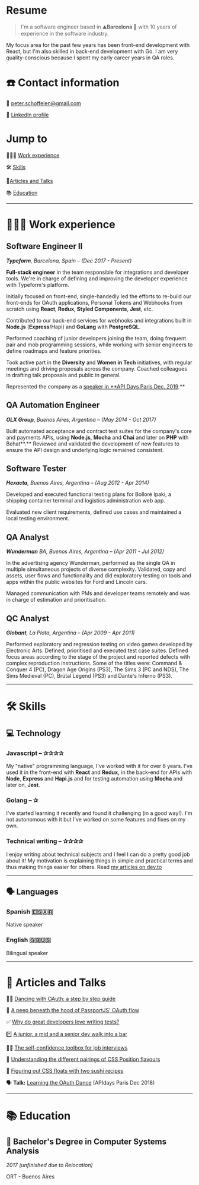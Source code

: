 # Resume

> I'm a software engineer based in ⛰**Barcelona 🌊** with 10 years of experience in the software industry. 

My focus area for the past few years has been front-end development with React, but I'm also skilled in back-end development with Go. I am very quality-conscious because I spent my early career years in QA roles.

# ☎️ Contact information

📧 [p](mailto:anabellaspinelli@gmail.com)eter.schoffelen@gmail.com 

🔗 [LinkedIn profile](https://www.linkedin.com/in/anabellaspinelli/)

# Jump to

👩🏻‍💻 [Work experience](https://www.notion.so/anabelli/Anabella-Spinelli-a42a2aaf9a434729b442165ff531d2d8#f243961fe3e34e98b8ca3c868d2d7b32)

🛠 [Skills](https://www.notion.so/anabelli/Anabella-Spinelli-a42a2aaf9a434729b442165ff531d2d8#0c3e0f7e31f74f2cbde3a532b375ae55)

📜[Articles and Talks](https://www.notion.so/anabelli/Anabella-Spinelli-a42a2aaf9a434729b442165ff531d2d8#57e1e0152d6b4180bb23ec5ede15f290)

📚 [Education](https://www.notion.so/anabelli/Anabella-Spinelli-a42a2aaf9a434729b442165ff531d2d8#57e1e0152d6b4180bb23ec5ede15f290)

---

# **👩🏻‍💻** Work experience

## **Software Engineer II**

***Typeform**, Barcelona, Spain – (Dec 2017 - Present)*

**Full-stack engineer** in the team responsible for integrations and developer tools. We're in charge of defining and improving the developer experience with Typeform's platform.

Initially focused on front-end, single-handedly led the efforts to re-build our front-ends for OAuth applications, Personal Tokens and Webhooks from scratch using **React**, **Redux**, **Styled Components**, **Jest**, etc. 

Contributed to our back-end services for webhooks and integrations built in **Node.js** (**Express**/Hapi) and **GoLang** with **PostgreSQL**.

Performed coaching of junior developers joining the team, doing frequent pair and mob programming sessions, while working with senior engineers to define roadmaps and feature priorities. 

Took active part in the **Diversity** and **Women in Tech** initiatives, with regular meetings and driving proposals across the company. Coached colleagues in drafting talk proposals and public in general.

Represented the company as a [speaker in **API Days Paris Dec. 2019](https://www.youtube.com/watch?v=ec2NBIoaUCM).**

## QA Automation Engineer

***OLX Group**, Buenos Aires, Argentina – (May 2014 - Oct 2017)*

Built automated acceptance and contract test suites for the company's core and payments APIs, using **Node.js**, **Mocha** and **Chai** and later on **PHP** with Behat**.** Reviewed and validated the development of new features to ensure the API design and underlying logic remained consistent.

## Software Tester

***Hexacta**, Buenos Aires, Argentina – (Aug 2012 - Apr 2014)*

Developed and executed functional testing plans for Bolloré Ipaki, a shipping container terminal and logistics administration web app. 

Evaluated new client requirements, defined use cases and maintained a local testing environment.

## **QA Analyst**

***Wunderman** BA, Buenos Aires, Argentina – (Apr 2011 - Jul 2012)*

In the advertising agency Wunderman, performed as the single QA in multiple simultaneous projects of diverse complexity. Validated, copy and assets, user flows and functionality and did exploratory testing on tools and apps within the public websites for Ford and Lincoln cars. 

Managed communication with PMs and developer teams remotely and was in charge of estimation and prioritisation.

## **QC Analyst**

***Globant**, La Plata, Argentina – (Apr 2009 - Apr 2011)*

Performed exploratory and regression testing on video games developed by Electronic Arts. Defined, prioritised and executed test case suites. Defined focus areas according to the stage of the project and reported defects with complex reproduction instructions. Some of the titles were: Command & Conquer 4 (PC), Dragon Age Origins (PS3), The Sims 3 (PC and NDS), The Sims Medieval (PC), Brütal Legend (PS3) and Dante's Inferno (PS3).

---

# 🛠 Skills

## 💻 Technology

### Javascript – ✰✰✰✰

My "native" programming language, I've worked with it for over 6 years. I've used it in the front-end with **React** and **Redux,** in the back-end for APIs with **Node**, **Express** and **Hapi.js** and for testing automation using **Mocha** and later on, **Jest**.

### Golang – ✰

I've started learning it recently and found it challenging (in a good way!). I'm not autonomous with it but I've worked on some features and fixes on my own.

### Technical writing – ✰✰✰✰

I enjoy writing about technical subjects and I feel I can do a pretty good job about it! My motivation is explaining things in simple and practical terms and thus making things easier for others. Read [my articles on dev.to](https://dev.to/anabella)

---

## 🗣 Languages

### Spanish 🇪🇸🇦🇷

Native speaker 

### English 🇬🇧🇺🇸

Bilingual speaker 

---

# 📜 Articles and Talks

💃🏻 [Dancing with OAuth: a step by step guide](https://dev.to/anabella/dancing-with-oauth-emp)

🔀 [A peep beneath the hood of PassportJS' OAuth flow](https://dev.to/anabella/a-peep-beneath-the-hood-of-passportjs-oauth-flow-eb5)

✅ [Why do great developers love writing tests?](https://dev.to/anabella/why-do-great-developers-love-writing-tests-1o6j)

*️⃣ [A junior, a mid and a senior dev walk into a bar](https://dev.to/anabella/a-junior-a-mid-and-a-senior-dev-walk-into-a-bar-414f)

✊🏽 [The self-confidence toolbox for job interviews](https://dev.to/typeform/the-self-confidence-toolbox-for-job-interviews-4k3j)

🍛 [Understanding the different pairings of CSS Position flavours](https://dev.to/anabella/understanding-the-different-pairings-of-css-position-flavours-5855)

🍱 [Figuring out CSS floats with two sushi recipes](https://dev.to/anabella/figuring-out-css-floats-with-sushi-recipes-2c5o)

🗣 **Talk:** [Learning the OAuth Dance](https://www.youtube.com/watch?v=ec2NBIoaUCM&t=1s) (APIdays Paris Dec 2018)

---

# 📚 Education

## 👾 **Bachelor's Degree in Computer Systems Analysis**

*2017 (unfinished due to Relocation)*

ORT - Buenos Aires
